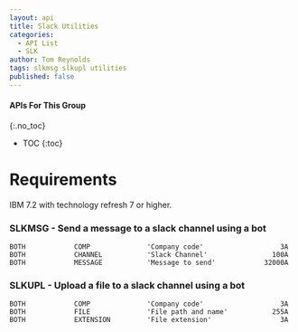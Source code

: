 ```yaml
---
layout: api
title: Slack Utilities
categories:
  - API List
  - SLK
author: Tom Reynolds
tags: slkmsg slkupl utilities 
published: false
---
```

#### APIs For This Group
{:.no_toc}
* TOC
{:toc}

# Requirements

IBM 7.2 with technology refresh 7 or higher. 

### SLKMSG - Send a message to a slack channel using a bot
```
BOTH            COMP              'Company code'                   3A
BOTH            CHANNEL           'Slack Channel'                100A
BOTH            MESSAGE           'Message to send'            32000A
```

### SLKUPL - Upload a file to a slack channel using a bot
```
BOTH            COMP              'Company code'                   3A
BOTH            FILE              'File path and name'           255A
BOTH            EXTENSION         'File extension'                 3A
```
